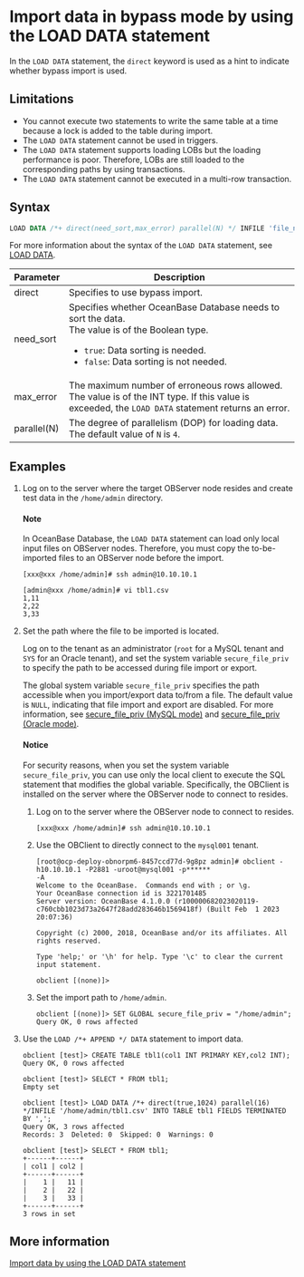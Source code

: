 # Import data in bypass mode by using the LOAD DATA statement

In the `LOAD DATA` statement, the `direct` keyword is used as a hint to indicate whether bypass import is used.

## Limitations

* You cannot execute two statements to write the same table at a time because a lock is added to the table during import.
* The `LOAD DATA` statement cannot be used in triggers.
* The `LOAD DATA` statement supports loading LOBs but the loading performance is poor. Therefore, LOBs are still loaded to the corresponding paths by using transactions.
* The `LOAD DATA` statement cannot be executed in a multi-row transaction.

## Syntax

```sql
LOAD DATA /*+ direct(need_sort,max_error) parallel(N) */ INFILE 'file_name' ...
```

For more information about the syntax of the `LOAD DATA` statement, see [LOAD DATA](../../7.reference/4.development-reference/1.sql-syntax/2.common-tenant-of-mysql-mode/6.sql-statement-of-mysql-mode/59.load-data-of-mysql-mode.md).


| Parameter | Description |
|------|------|
| direct | Specifies to use bypass import.  |
| need_sort | Specifies whether OceanBase Database needs to sort the data. </br>The value is of the Boolean type.<ul><li>`true`: Data sorting is needed. </li><li>`false`: Data sorting is not needed. </li></ul> |
| max_error | The maximum number of erroneous rows allowed. The value is of the INT type. If this value is exceeded, the `LOAD DATA` statement returns an error.  |
| parallel(N) | The degree of parallelism (DOP) for loading data. The default value of `N` is `4`.  |

## Examples

1. Log on to the server where the target OBServer node resides and create test data in the `/home/admin` directory.

   <main id="notice" type='explain'>
    <h4>Note</h4>
    <p>In OceanBase Database, the <code>LOAD DATA</code> statement can load only local input files on OBServer nodes. Therefore, you must copy the to-be-imported files to an OBServer node before the import. </p>
   </main>

   ```shell
   [xxx@xxx /home/admin]# ssh admin@10.10.10.1

   [admin@xxx /home/admin]# vi tbl1.csv
   1,11
   2,22
   3,33
   ```

2. Set the path where the file to be imported is located.

   Log on to the tenant as an administrator (`root` for a MySQL tenant and `SYS` for an Oracle tenant), and set the system variable `secure_file_priv` to specify the path to be accessed during file import or export.

   The global system variable `secure_file_priv` specifies the path accessible when you import/export data to/from a file. The default value is `NULL`, indicating that file import and export are disabled. For more information, see [secure_file_priv (MySQL mode)](../../7.reference/5.system-reference/2.system-variable-of-mysql-mode/115.secure_file_priv-of-mysql-mode.md) and [secure_file_priv (Oracle mode)](../../7.reference/5.system-reference/3.system-variable-of-oracle-mode/114.secure_file_priv-of-oracle-mode.md).

   <main id="notice" type='notice'>
      <h4>Notice</h4>
      <p>For security reasons, when you set the system variable <code>secure_file_priv</code>, you can use only the local client to execute the SQL statement that modifies the global variable. Specifically, the OBClient is installed on the server where the OBServer node to connect to resides. </p>
   </main>

   1. Log on to the server where the OBServer node to connect to resides.

      ```shell
      [xxx@xxx /home/admin]# ssh admin@10.10.10.1
      ```

   2. Use the OBClient to directly connect to the `mysql001` tenant.

      ```shell
      [root@ocp-deploy-obnorpm6-8457ccd77d-9g8pz admin]# obclient -h10.10.10.1 -P2881 -uroot@mysql001 -p******
      -A
      Welcome to the OceanBase.  Commands end with ; or \g.
      Your OceanBase connection id is 3221701485
      Server version: OceanBase 4.1.0.0 (r100000682023020119-c760cbb1023d73a2647f28add283646b1569418f) (Built Feb  1 2023 20:07:36)

      Copyright (c) 2000, 2018, OceanBase and/or its affiliates. All rights reserved.

      Type 'help;' or '\h' for help. Type '\c' to clear the current input statement.

      obclient [(none)]>
      ```

   3. Set the import path to `/home/admin`.

      ```shell
      obclient [(none)]> SET GLOBAL secure_file_priv = "/home/admin";
      Query OK, 0 rows affected
      ```

3. Use the `LOAD /*+ APPEND */ DATA` statement to import data.

   ```shell
   obclient [test]> CREATE TABLE tbl1(col1 INT PRIMARY KEY,col2 INT);
   Query OK, 0 rows affected

   obclient [test]> SELECT * FROM tbl1;
   Empty set

   obclient [test]> LOAD DATA /*+ direct(true,1024) parallel(16) */INFILE '/home/admin/tbl1.csv' INTO TABLE tbl1 FIELDS TERMINATED BY ',';
   Query OK, 3 rows affected
   Records: 3  Deleted: 0  Skipped: 0  Warnings: 0

   obclient [test]> SELECT * FROM tbl1;
   +------+------+
   | col1 | col2 |
   +------+------+
   |    1 |   11 |
   |    2 |   22 |
   |    3 |   33 |
   +------+------+
   3 rows in set
   ```

## More information

[Import data by using the LOAD DATA statement](../7.migrate-data-from-csv-file-to-oceanbase-database/2.use-the-load-command-to-load-the-csv-data-file-to-the-oceanbase-database.md)